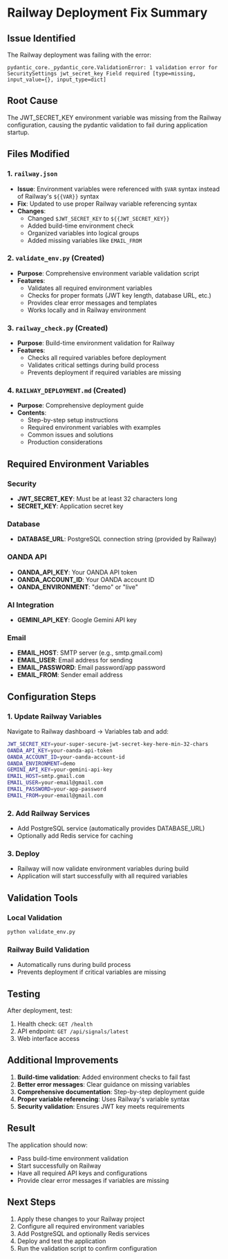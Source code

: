# Railway Deployment Fix Summary

## Issue Identified
The Railway deployment was failing with the error:
```
pydantic_core._pydantic_core.ValidationError: 1 validation error for SecuritySettings jwt_secret_key Field required [type=missing, input_value={}, input_type=dict]
```

## Root Cause
The JWT_SECRET_KEY environment variable was missing from the Railway configuration, causing the pydantic validation to fail during application startup.

## Files Modified

### 1. `railway.json`
- **Issue**: Environment variables were referenced with `$VAR` syntax instead of Railway's `${{VAR}}` syntax
- **Fix**: Updated to use proper Railway variable referencing syntax
- **Changes**:
  - Changed `$JWT_SECRET_KEY` to `${{JWT_SECRET_KEY}}`
  - Added build-time environment check
  - Organized variables into logical groups
  - Added missing variables like `EMAIL_FROM`

### 2. `validate_env.py` (Created)
- **Purpose**: Comprehensive environment variable validation script
- **Features**:
  - Validates all required environment variables
  - Checks for proper formats (JWT key length, database URL, etc.)
  - Provides clear error messages and templates
  - Works locally and in Railway environment

### 3. `railway_check.py` (Created)
- **Purpose**: Build-time environment validation for Railway
- **Features**:
  - Checks all required variables before deployment
  - Validates critical settings during build process
  - Prevents deployment if required variables are missing

### 4. `RAILWAY_DEPLOYMENT.md` (Created)
- **Purpose**: Comprehensive deployment guide
- **Contents**:
  - Step-by-step setup instructions
  - Required environment variables with examples
  - Common issues and solutions
  - Production considerations

## Required Environment Variables

### Security
- **JWT_SECRET_KEY**: Must be at least 32 characters long
- **SECRET_KEY**: Application secret key

### Database
- **DATABASE_URL**: PostgreSQL connection string (provided by Railway)

### OANDA API
- **OANDA_API_KEY**: Your OANDA API token
- **OANDA_ACCOUNT_ID**: Your OANDA account ID
- **OANDA_ENVIRONMENT**: "demo" or "live"

### AI Integration
- **GEMINI_API_KEY**: Google Gemini API key

### Email
- **EMAIL_HOST**: SMTP server (e.g., smtp.gmail.com)
- **EMAIL_USER**: Email address for sending
- **EMAIL_PASSWORD**: Email password/app password
- **EMAIL_FROM**: Sender email address

## Configuration Steps

### 1. Update Railway Variables
Navigate to Railway dashboard → Variables tab and add:

```bash
JWT_SECRET_KEY=your-super-secure-jwt-secret-key-here-min-32-chars
OANDA_API_KEY=your-oanda-api-token
OANDA_ACCOUNT_ID=your-oanda-account-id
OANDA_ENVIRONMENT=demo
GEMINI_API_KEY=your-gemini-api-key
EMAIL_HOST=smtp.gmail.com
EMAIL_USER=your-email@gmail.com
EMAIL_PASSWORD=your-app-password
EMAIL_FROM=your-email@gmail.com
```

### 2. Add Railway Services
- Add PostgreSQL service (automatically provides DATABASE_URL)
- Optionally add Redis service for caching

### 3. Deploy
- Railway will now validate environment variables during build
- Application will start successfully with all required variables

## Validation Tools

### Local Validation
```bash
python validate_env.py
```

### Railway Build Validation
- Automatically runs during build process
- Prevents deployment if critical variables are missing

## Testing

After deployment, test:
1. Health check: `GET /health`
2. API endpoint: `GET /api/signals/latest`
3. Web interface access

## Additional Improvements

1. **Build-time validation**: Added environment checks to fail fast
2. **Better error messages**: Clear guidance on missing variables
3. **Comprehensive documentation**: Step-by-step deployment guide
4. **Proper variable referencing**: Uses Railway's variable syntax
5. **Security validation**: Ensures JWT key meets requirements

## Result

The application should now:
- Pass build-time environment validation
- Start successfully on Railway
- Have all required API keys and configurations
- Provide clear error messages if variables are missing

## Next Steps

1. Apply these changes to your Railway project
2. Configure all required environment variables
3. Add PostgreSQL and optionally Redis services
4. Deploy and test the application
5. Run the validation script to confirm configuration